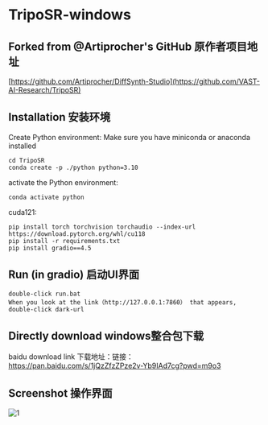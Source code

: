 # TripoSR-windows

## Forked from @Artiprocher's GitHub 原作者项目地址

[https://github.com/Artiprocher/DiffSynth-Studio](https://github.com/VAST-AI-Research/TripoSR)

## Installation 安装环境

Create Python environment:
Make sure you have miniconda or anaconda installed

```
cd TripoSR
conda create -p ./python python=3.10
```

activate the Python environment:

```
conda activate python
```

cuda121:

```
pip install torch torchvision torchaudio --index-url https://download.pytorch.org/whl/cu118
pip install -r requirements.txt
pip install gradio==4.5

```


## Run (in gradio) 启动UI界面

```
double-click run.bat
When you look at the link（http://127.0.0.1:7860） that appears, double-click dark-url
```

## Directly download windows整合包下载

baidu download link 下载地址：链接：https://pan.baidu.com/s/1jQzZfzZPze2v-Yb9IAd7cg?pwd=m9o3 



## Screenshot 操作界面

![1](https://github.com/ainewsto/TripoSR-windows/assets/113163264/98156b60-2e72-4d67-9cb6-ba3c2bff4a8d)



